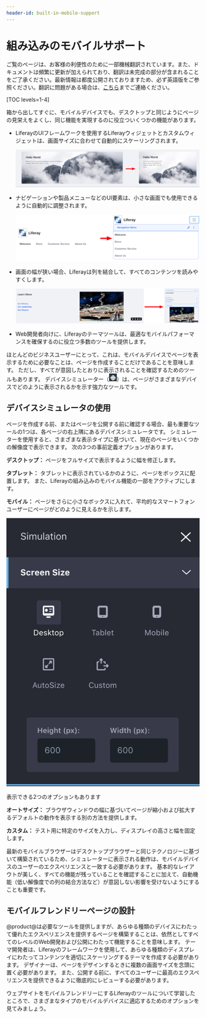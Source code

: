 ```yaml
---
header-id: built-in-mobile-support
---
```


# 組み込みのモバイルサポート

<p class="alert alert-info"><span class="wysiwyg-color-blue120">ご覧のページは、お客様の利便性のために一部機械翻訳されています。また、ドキュメントは頻繁に更新が加えられており、翻訳は未完成の部分が含まれることをご了承ください。最新情報は都度公開されておりますため、必ず英語版をご参照ください。翻訳に問題がある場合は、<a href="mailto:support-content-jp@liferay.com">こちら</a>までご連絡ください。</span></p>

[TOC levels=1-4]

箱から出してすぐに、モバイルデバイスでも、デスクトップと同じようにページの見栄えをよくし、同じ機能を実現するのに役立ついくつかの機能があります。

  - LiferayのUIフレームワークを使用するLiferayウィジェットとカスタムウィジェットは、画面サイズに合わせて自動的にスケーリングされます。

    ![図1：ウィジェットはそのサイズを調整します。](../../../../../images/widget-adjustment.png)

  - ナビゲーションや製品メニューなどのUI要素は、小さな画面でも使用できるように自動的に調整されます。

    ![図2：メインナビゲーションがサイズを調整します。](../../../../../images/navigation-adjustment.png)

  - 画面の幅が狭い場合、Liferayは列を結合して、すべてのコンテンツを読みやすくします。

    ![図3：列の組み合わせ。](../../../../../images/columns-adjustment.png)

  - Web開発者向けに、Liferayのテーマツールは、最適なモバイルパフォーマンスを確保するのに役立つ多数のツールを提供します。

ほとんどのビジネスユーザーにとって、これは、モバイルデバイスでページを表示するために必要なことは、ページを作成することだけであることを意味します。 ただし、すべてが意図したとおりに表示されることを確認するためのツールもあります。 デバイスシミュレーター（![Simulation](../../../../../images/icon-simulation.png)）は、ページがさまざまなデバイスでどのように表示されるかを示す強力なツールです。

## デバイスシミュレータの使用

ページを作成する前、またはページを公開する前に確認する場合、最も重要なツールの1つは、各ページの右上隅にあるデバイスシミュレータです。 シミュレーターを使用すると、さまざまな表示タイプに基づいて、現在のページをいくつかの解像度で表示できます。 次の3つの事前定義オプションがあります。

**デスクトップ：** ページをフルサイズで表示するように幅を修正します。

**タブレット：** タブレットに表示されているかのように、ページをボックスに配置します。 また、Liferayの組み込みのモバイル機能の一部をアクティブにします。

**モバイル：** ページをさらに小さなボックスに入れて、平均的なスマートフォンユーザーにページがどのように見えるかを示します。

![図4：シミュレーションパネルは複数の画面サイズを定義します。](../../../../../images/device-simulation.png)

表示できる2つのオプションもあります

**オートサイズ：** ブラウザウィンドウの幅に基づいてページが縮小および拡大するデフォルトの動作を表示する別の方法を提供します。

**カスタム：** テスト用に特定のサイズを入力し、ディスプレイの高さと幅を固定します。

最新のモバイルブラウザーはデスクトップブラウザーと同じテクノロジーに基づいて構築されているため、シミュレーターに表示される動作は、モバイルデバイスのユーザーのエクスペリエンスと一致する必要があります。 基本的なレイアウトが美しく、すべての機能が残っていることを確認することに加えて、自動機能（低い解像度での列の結合方法など）が意図しない影響を受けないようにすることも重要です。

## モバイルフレンドリーページの設計

@product@は必要なツールを提供しますが、あらゆる種類のデバイスにわたって優れたエクスペリエンスを提供するページを構築することは、依然としてすべてのレベルのWeb開発および公開にわたって機能することを意味します。 テーマ開発者は、Liferayのフレームワークを使用して、あらゆる種類のディスプレイにわたってコンテンツを適切にスケーリングするテーマを作成する必要があります。 デザイナーは、ページをデザインするときに複数の画面サイズを念頭に置く必要があります。 また、公開する前に、すべてのユーザーに最高のエクスペリエンスを提供できるように徹底的にレビューする必要があります。

ウェブサイトをモバイルフレンドリーにするLiferayのツールについて学習したところで、さまざまなタイプのモバイルデバイスに適応するためのオプションを見てみましょう。
